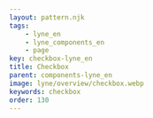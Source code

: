 ```yaml
---
layout: pattern.njk
tags: 
    - lyne_en
    - lyne_components_en
    - page
key: checkbox-lyne_en
title: Checkbox
parent: components-lyne_en
image: lyne/overview/checkbox.webp
keywords: checkbox
order: 130
---
```

